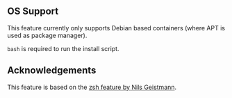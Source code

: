 ## OS Support

This feature currently only supports Debian based containers (where APT is used as package manager).

`bash` is required to run the install script.

## Acknowledgements

This feature is based on the [zsh feature by Nils Geistmann](https://github.com/nils-geistmann/devcontainers-features/tree/main/src/zsh).
